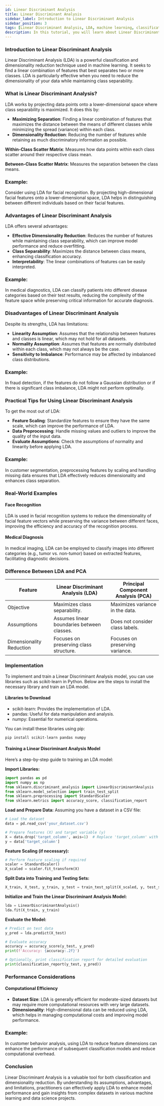```yaml
---
id: Linear Discriminant Analysis
title: Linear Discriminant Analysis
sidebar_label: Introduction to Linear Discriminant Analysis
sidebar_position: 3
tags: [Linear Discriminant Analysis, LDA, machine learning, classification algorithm, data analysis, data science, supervised learning, dimensionality reduction, pattern recognition]
description: In this tutorial, you will learn about Linear Discriminant Analysis (LDA), its importance, what LDA is, why learn LDA, how to use LDA, steps to start using LDA, and more.
---
```


### Introduction to Linear Discriminant Analysis
Linear Discriminant Analysis (LDA) is a powerful classification and dimensionality reduction technique used in machine learning. It seeks to find a linear combination of features that best separates two or more classes. LDA is particularly effective when you need to reduce the dimensionality of your data while maintaining class separability.

### What is Linear Discriminant Analysis?
LDA works by projecting data points onto a lower-dimensional space where class separability is maximized. It does this by:

- **Maximizing Separation**: Finding a linear combination of features that maximizes the distance between the means of different classes while minimizing the spread (variance) within each class.
- **Dimensionality Reduction**: Reducing the number of features while retaining as much discriminatory information as possible.

**Within-Class Scatter Matrix**: Measures how data points within each class scatter around their respective class mean.

**Between-Class Scatter Matrix**: Measures the separation between the class means.

### Example:
Consider using LDA for facial recognition. By projecting high-dimensional facial features onto a lower-dimensional space, LDA helps in distinguishing between different individuals based on their facial features.

### Advantages of Linear Discriminant Analysis
LDA offers several advantages:

- **Effective Dimensionality Reduction**: Reduces the number of features while maintaining class separability, which can improve model performance and reduce overfitting.
- **Class Separability**: Maximizes the distance between class means, enhancing classification accuracy.
- **Interpretability**: The linear combinations of features can be easily interpreted.

### Example:
In medical diagnostics, LDA can classify patients into different disease categories based on their test results, reducing the complexity of the feature space while preserving critical information for accurate diagnosis.

### Disadvantages of Linear Discriminant Analysis
Despite its strengths, LDA has limitations:

- **Linearity Assumption**: Assumes that the relationship between features and classes is linear, which may not hold for all datasets.
- **Normality Assumption**: Assumes that features are normally distributed within each class, which may not always be the case.
- **Sensitivity to Imbalance**: Performance may be affected by imbalanced class distributions.

### Example:
In fraud detection, if the features do not follow a Gaussian distribution or if there is significant class imbalance, LDA might not perform optimally.

### Practical Tips for Using Linear Discriminant Analysis
To get the most out of LDA:

- **Feature Scaling**: Standardize features to ensure they have the same scale, which can improve the performance of LDA.
- **Data Preprocessing**: Handle missing values and outliers to improve the quality of the input data.
- **Evaluate Assumptions**: Check the assumptions of normality and linearity before applying LDA.

### Example:
In customer segmentation, preprocessing features by scaling and handling missing data ensures that LDA effectively reduces dimensionality and enhances class separation.

### Real-World Examples

#### Face Recognition
LDA is used in facial recognition systems to reduce the dimensionality of facial feature vectors while preserving the variance between different faces, improving the efficiency and accuracy of the recognition process.

#### Medical Diagnosis
In medical imaging, LDA can be employed to classify images into different categories (e.g., tumor vs. non-tumor) based on extracted features, facilitating diagnostic decisions.

### Difference Between LDA and PCA
| Feature                         | Linear Discriminant Analysis (LDA)        | Principal Component Analysis (PCA)   |
|---------------------------------|-------------------------------------------|--------------------------------------|
| Objective                       | Maximizes class separability.              | Maximizes variance in the data.       |
| Assumptions                     | Assumes linear boundaries between classes. | Does not consider class labels.       |
| Dimensionality Reduction         | Focuses on preserving class structure.    | Focuses on preserving variance.       |

### Implementation
To implement and train a Linear Discriminant Analysis model, you can use libraries such as scikit-learn in Python. Below are the steps to install the necessary library and train an LDA model.

#### Libraries to Download
- scikit-learn: Provides the implementation of LDA.
- pandas: Useful for data manipulation and analysis.
- numpy: Essential for numerical operations.

You can install these libraries using pip:

```bash
pip install scikit-learn pandas numpy
```

#### Training a Linear Discriminant Analysis Model
Here’s a step-by-step guide to training an LDA model:

**Import Libraries:**

```python
import pandas as pd
import numpy as np
from sklearn.discriminant_analysis import LinearDiscriminantAnalysis
from sklearn.model_selection import train_test_split
from sklearn.preprocessing import StandardScaler
from sklearn.metrics import accuracy_score, classification_report
```

**Load and Prepare Data:**
Assuming you have a dataset in a CSV file:

```python
# Load the dataset
data = pd.read_csv('your_dataset.csv')

# Prepare features (X) and target variable (y)
X = data.drop('target_column', axis=1)  # Replace 'target_column' with your target variable name
y = data['target_column']
```

**Feature Scaling (if necessary):**

```python
# Perform feature scaling if required
scaler = StandardScaler()
X_scaled = scaler.fit_transform(X)
```

**Split Data into Training and Testing Sets:**

```python
X_train, X_test, y_train, y_test = train_test_split(X_scaled, y, test_size=0.2, random_state=42)
```

**Initialize and Train the Linear Discriminant Analysis Model:**

```python
lda = LinearDiscriminantAnalysis()
lda.fit(X_train, y_train)
```

**Evaluate the Model:**

```python
# Predict on test data
y_pred = lda.predict(X_test)

# Evaluate accuracy
accuracy = accuracy_score(y_test, y_pred)
print(f'Accuracy: {accuracy:.2f}')

# Optionally, print classification report for detailed evaluation
print(classification_report(y_test, y_pred))
```

### Performance Considerations

#### Computational Efficiency
- **Dataset Size**: LDA is generally efficient for moderate-sized datasets but may require more computational resources with very large datasets.
- **Dimensionality**: High-dimensional data can be reduced using LDA, which helps in managing computational costs and improving model performance.

### Example:
In customer behavior analysis, using LDA to reduce feature dimensions can enhance the performance of subsequent classification models and reduce computational overhead.

### Conclusion
Linear Discriminant Analysis is a valuable tool for both classification and dimensionality reduction. By understanding its assumptions, advantages, and limitations, practitioners can effectively apply LDA to enhance model performance and gain insights from complex datasets in various machine learning and data science projects.
